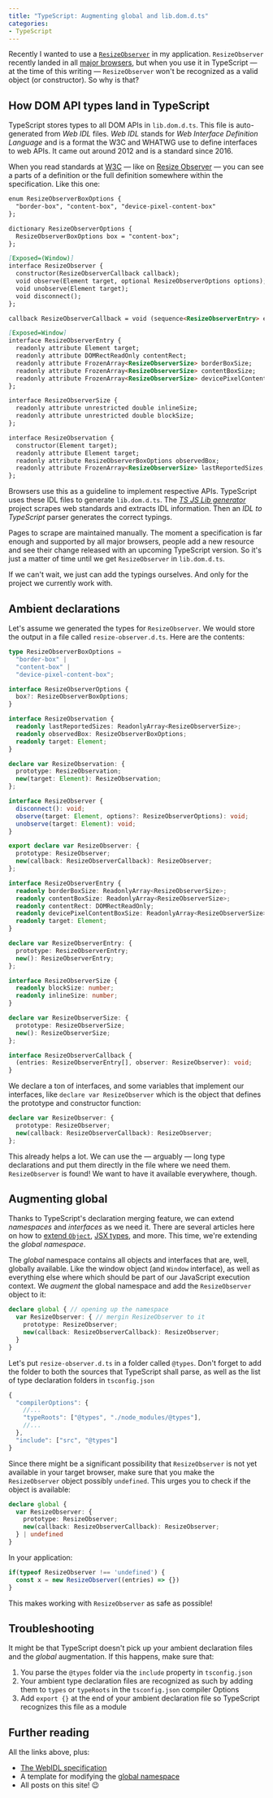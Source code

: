```yaml
---
title: "TypeScript: Augmenting global and lib.dom.d.ts"
categories:
- TypeScript
---
```


Recently I wanted to use a [`ResizeObserver`](https://developer.mozilla.org/en-US/docs/Web/API/ResizeObserver) in my application. `ResizeObserver` recently landed in all [major browsers](https://caniuse.com/#search=ResizeObserver), but when you use it in TypeScript &mdash; at the time of this writing &mdash; `ResizeObserver` won't be recognized as a valid object (or constructor). So why is that?

## How DOM API types land in TypeScript

TypeScript stores types to all DOM APIs in `lib.dom.d.ts`. This file is auto-generated from *Web IDL* files. *Web IDL* stands for *Web Interface Definition Language* and is a format the W3C and WHATWG use to define interfaces to web APIs. It came out around 2012 and is a standard since 2016. 

When you read standards at [W3C](https://w3c.org) &mdash; like on [Resize Observer](https://www.w3.org/TR/resize-observer/#idl-index) &mdash; you can see a parts of a definition or the full definition somewhere within the specification. Like this one:

```markdown
enum ResizeObserverBoxOptions {
  "border-box", "content-box", "device-pixel-content-box"
};

dictionary ResizeObserverOptions {
  ResizeObserverBoxOptions box = "content-box";
};

[Exposed=(Window)]
interface ResizeObserver {
  constructor(ResizeObserverCallback callback);
  void observe(Element target, optional ResizeObserverOptions options);
  void unobserve(Element target);
  void disconnect();
};

callback ResizeObserverCallback = void (sequence<ResizeObserverEntry> entries, ResizeObserver observer);

[Exposed=Window]
interface ResizeObserverEntry {
  readonly attribute Element target;
  readonly attribute DOMRectReadOnly contentRect;
  readonly attribute FrozenArray<ResizeObserverSize> borderBoxSize;
  readonly attribute FrozenArray<ResizeObserverSize> contentBoxSize;
  readonly attribute FrozenArray<ResizeObserverSize> devicePixelContentBoxSize;
};

interface ResizeObserverSize {
  readonly attribute unrestricted double inlineSize;
  readonly attribute unrestricted double blockSize;
};

interface ResizeObservation {
  constructor(Element target);
  readonly attribute Element target;
  readonly attribute ResizeObserverBoxOptions observedBox;
  readonly attribute FrozenArray<ResizeObserverSize> lastReportedSizes;
};
```

Browsers use this as a guideline to implement respective APIs. TypeScript uses these IDL files to generate `lib.dom.d.ts`. The [*TS JS Lib generator*](https://github.com/microsoft/TSJS-lib-generator) project scrapes web standards and extracts IDL information. Then an *IDL to TypeScript* parser generates the correct typings.

Pages to scrape are maintained manually. The moment a specification is far enough and supported by all major browsers, people add a new resource and see their change released with an upcoming TypeScript version. So it's just a matter of time until we get `ResizeObserver` in `lib.dom.d.ts`.

If we can't wait, we just can add the typings ourselves. And only for the project we currently work with.

## Ambient declarations

Let's assume we generated the types for `ResizeObserver`. We would store the output in a file called `resize-observer.d.ts`. Here are the contents:

```typescript
type ResizeObserverBoxOptions =
  "border-box" | 
  "content-box" |
  "device-pixel-content-box";

interface ResizeObserverOptions {
  box?: ResizeObserverBoxOptions;
}

interface ResizeObservation {
  readonly lastReportedSizes: ReadonlyArray<ResizeObserverSize>;
  readonly observedBox: ResizeObserverBoxOptions;
  readonly target: Element;
}

declare var ResizeObservation: {
  prototype: ResizeObservation;
  new(target: Element): ResizeObservation;
};

interface ResizeObserver {
  disconnect(): void;
  observe(target: Element, options?: ResizeObserverOptions): void;
  unobserve(target: Element): void;
}

export declare var ResizeObserver: {
  prototype: ResizeObserver;
  new(callback: ResizeObserverCallback): ResizeObserver;
};

interface ResizeObserverEntry {
  readonly borderBoxSize: ReadonlyArray<ResizeObserverSize>;
  readonly contentBoxSize: ReadonlyArray<ResizeObserverSize>;
  readonly contentRect: DOMRectReadOnly;
  readonly devicePixelContentBoxSize: ReadonlyArray<ResizeObserverSize>;
  readonly target: Element;
}

declare var ResizeObserverEntry: {
  prototype: ResizeObserverEntry;
  new(): ResizeObserverEntry;
};

interface ResizeObserverSize {
  readonly blockSize: number;
  readonly inlineSize: number;
}

declare var ResizeObserverSize: {
  prototype: ResizeObserverSize;
  new(): ResizeObserverSize;
};

interface ResizeObserverCallback {
  (entries: ResizeObserverEntry[], observer: ResizeObserver): void;
}
```

We declare a ton of interfaces, and some variables that implement our interfaces, like `declare var ResizeObserver` which is the object that defines the prototype and constructor function:

```typescript
declare var ResizeObserver: {
  prototype: ResizeObserver;
  new(callback: ResizeObserverCallback): ResizeObserver;
};
```

This already helps a lot. We can use the &mdash; arguably &mdash; long type declarations and put them directly in the file where we need them. `ResizeObserver` is found! We want to have it available everywhere, though.

## Augmenting global

Thanks to TypeScript's declaration merging feature, we can extend *namespaces* and *interfaces* as we need it. There are several articles here on how to [extend `Object`](https://fettblog.eu/typescript-better-object-keys/), [JSX types](https://fettblog.eu/typescript-react-extending-jsx-elements/), and more. This time, we're extending the *global namespace*.

The *global* namespace contains all objects and interfaces that are, well, globally available. Like the window object (and `Window` interface), as well as everything else where which should be part of our JavaScript execution context. We *augment* the global namespace and add the `ResizeObserver` object to it:

```typescript
declare global { // opening up the namespace
  var ResizeObserver: { // mergin ResizeObserver to it
    prototype: ResizeObserver;
    new(callback: ResizeObserverCallback): ResizeObserver;
  }
}
```

Let's put `resize-observer.d.ts` in a folder called `@types`. Don't forget to add the folder to both the sources that TypeScript shall parse, as well as the list of type declaration folders in `tsconfig.json`

```typescript
{
  "compilerOptions": {
    //...
    "typeRoots": ["@types", "./node_modules/@types"],
    //...
  },
  "include": ["src", "@types"]
}

```

Since there might be a significant possibility that `ResizeObserver` is not yet available in your target browser, make sure that you make the `ResizeObserver` object possibly `undefined`. This urges you to check if the object is available:

```typescript
declare global {
  var ResizeObserver: {
    prototype: ResizeObserver;
    new(callback: ResizeObserverCallback): ResizeObserver;
  } | undefined
}
```

In your application:

```typescript
if(typeof ResizeObserver !== 'undefined') {
  const x = new ResizeObserver((entries) => {})
}
```

This makes working with `ResizeObserver` as safe as possible!


## Troubleshooting

It might be that TypeScript doesn't pick up your ambient declaration files and the *global* augmentation. If this happens, make sure that:

1. You parse the `@types` folder via the `include` property in `tsconfig.json`
2. Your ambient type declaration files are recognized as such by adding them to `types` or `typeRoots` in the `tsconfig.json` compiler Options
3. Add `export {}` at the end of your ambient declaration file so TypeScript recognizes this file as a module

## Further reading

All the links above, plus:

- [The WebIDL specification](https://heycam.github.io/webidl/)
- A template for modifying the [global namespace](https://www.typescriptlang.org/docs/handbook/declaration-files/templates/global-modifying-module-d-ts.html)
- All posts on this site! 😉


